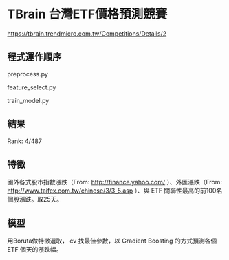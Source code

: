 # TBrain 台灣ETF價格預測競賽
https://tbrain.trendmicro.com.tw/Competitions/Details/2

## 程式運作順序

preprocess.py

feature_select.py

train_model.py


## 結果
Rank: 4/487


## 特徵
國外各式股市指數漲跌（From: http://finance.yahoo.com/ ）、外匯漲跌（From: http://www.taifex.com.tw/chinese/3/3_5.asp ）、與 ETF 關聯性最高的前100名個股漲跌。取25天。

## 模型
用Boruta做特徵選取， cv 找最佳參數，以 Gradient Boosting 的方式預測各個 ETF 個天的漲跌幅。
